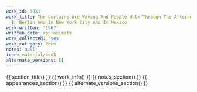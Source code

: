 ```yaml
---
work_id: 3031
work_title: The Curtains Are Waving And People Walk Through The Afternoon Here And
  In Berlin And In New York City And In Mexico
work_written: '1967'
written_date: approximate
work_collected: 'yes'
work_category: Poem
notes: null
icon: material/book
alternate_versions: []
---
```


{{ section_title() }}
{{ work_info() }}
{{ notes_section() }}
{{ appearances_section() }}
{{ alternate_versions_section() }}